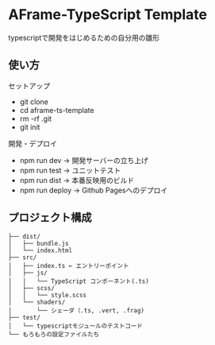# AFrame-TypeScript Template
typescriptで開発をはじめるための自分用の雛形

## 使い方
セットアップ

- git clone
- cd aframe-ts-template
- rm -rf .git 
- git init


開発・デプロイ

- npm run dev → 開発サーバーの立ち上げ
- npm run test → ユニットテスト
- npm run dist → 本番反映用のビルド
- npm run deploy → Github Pagesへのデプロイ

## プロジェクト構成
```
├── dist/
│   ├── bundle.js
│   └── index.html
├── src/
│   ├── index.ts ← エントリーポイント
│   ├── js/
│   │   └── TypeScript コンポーネント(.ts)
│   ├── scss/
│   │   └── style.scss
│   └── shaders/
│       └── シェーダ（.ts, .vert, .frag)
├── test/
│   └── typescriptモジュールのテストコード
└── もろもろの設定ファイルたち
```
